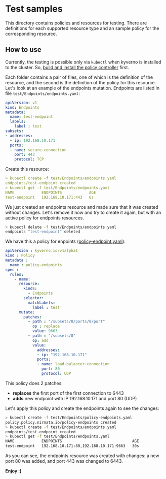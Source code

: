 # Test samples

This directory contains policies and resources for testing. There are definitions for each supported resource type and an sample policy for the corresponding resource.

## How to use

Currently, the testing is possible only via ```kubectl``` when kyverno is installed to the cluster. So, [build and install the policy controller](/documentation/installation.md) first.

Each folder contains a pair of files, one of which is the definition of the resource, and the second is the definition of the policy for this resource. Let's look at an example of the endpoints mutation. Endpoints are listed in file `test/Endpoints/endpoints.yaml`:

````yaml
apiVersion: v1
kind: Endpoints
metadata:
  name: test-endpoint
  labels:
    label : test
subsets:
- addresses:
  - ip: 192.168.10.171
  ports:
  - name: secure-connection
    port: 443
    protocol: TCP
````
Create this resource:

````yaml
> kubectl create -f test/Endpoints/endpoints.yaml
endpoints/test-endpoint created
> kubectl get -f test/Endpoints/endpoints.yaml
NAME            ENDPOINTS            AGE
test-endpoint   192.168.10.171:443   6s
````
We just created an endpoints resource and made sure that it was created without changes. Let's remove it now and try to create it again, but with an active policy for endpoints resources.
````bash
> kubectl delete -f test/Endpoints/endpoints.yaml
endpoints "test-endpoint" deleted
````
We have this a policy for enpoints ([policy-endpoint.yaml](/test/Endpoints/policy-endpoint.yaml)):

````yaml
apiVersion : kyverno.io/v1alpha1
kind : Policy
metadata :
  name : policy-endpoints
spec :
  rules:
    - name:
      resource:
        kinds:
          - Endpoints
        selector:
          matchLabels:
            label : test
      mutate:
        patches:
          - path : "/subsets/0/ports/0/port"
            op : replace
            value: 9663
          - path : "/subsets/0"
            op: add
            value:
              addresses:
              - ip: "192.168.10.171"
              ports:
              - name: load-balancer-connection
                port: 80
                protocol: UDP
````
This policy does 2 patches:

- **replaces** the first port of the first connection to 6443
- **adds** new endpoint with IP 192.168.10.171 and port 80 (UDP)

Let's apply this policy and create the endpoints again to see the changes:
````bash
> kubectl create -f test/Endpoints/policy-endpoints.yaml
policy.policy.nirmata.io/policy-endpoints created
> kubectl create -f test/Endpoints/endpoints.yaml
endpoints/test-endpoint created
> kubectl get -f test/Endpoints/endpoints.yaml
NAME            ENDPOINTS                               AGE
test-endpoint   192.168.10.171:80,192.168.10.171:9663   30s
````
As you can see, the endpoints resource was created with changes: a new port 80 was added, and port 443 was changed to 6443.

**Enjoy :)**
